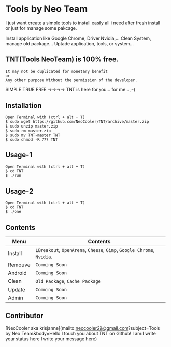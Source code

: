 Tools by Neo Team
===

I just want create a simple tools to install easily all i need after fresh install or just for manage some pakcage.

Install application like Google Chrome, Driver Nvidia,...
Clean System, manage old package...
Uptade application, tools, or system...

TNT(Tools NeoTeam) is 100% free.
-----

    It may not be duplicated for monetary benefit 
    or
    Any other purpose Without the permission of the developer.

SIMPLE TRUE FREE ->->->-> TNT is here for you... for me... ;-)

Installation
-----------

    Open Terminal with (ctrl + alt + T)
    $ sudo wget https://github.com/NeoCooler/TNT/archive/master.zip
    $ sudo unzip master.zip
    $ sudo rm master.zip
    $ sudo mv TNT-master TNT
    $ sudo chmod -R 777 TNT

Usage-1
-----

    Open Terminal with (ctrl + alt + T)
    $ cd TNT
    $ ./run

Usage-2
-----

    Open Terminal with (ctrl + alt + T)
    $ cd TNT
    $ ./one

Contents
-----
|Menu | Contents
|------|----------
|Install | `LBreakout`, `OpenArena`, `Cheese`, `Gimp`, `Google Chrome`, `Nvidia`.
|Remouve | `Comming Soon`
|Android | `Comming Soon`
|Clean | `Old Package`, `Cache Package`
|Update | `Comming Soon`
|Admin | `Comming Soon`
    
Contributor
-------

[NeoCooler aka krisjanne](mailto:neocooler29@gmail.com?subject=Tools by Neo Team&body=Hello I touch you about TNT on Github!
I am:I write your status here 
I write your message here)
